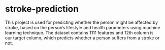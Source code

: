 # stroke-prediction
This project is used for predicting whether the person might be affected by stroke, based on the person’s lifestyle and health parameters using machine learning technique.  The dataset contains 1111 features and 12th column is our target column, which predicts whether a person suffers from a stroke or not.

